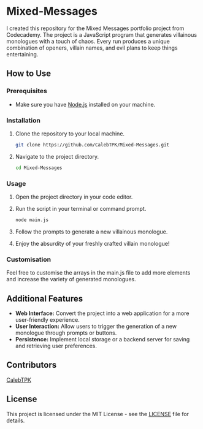 # Mixed-Messages

I created this repository for the Mixed Messages portfolio project from Codecademy. The project is a JavaScript program that generates villainous monologues with a touch of chaos. Every run produces a unique combination of openers, villain names, and evil plans to keep things entertaining.

## How to Use

### Prerequisites

- Make sure you have [Node.js](https://nodejs.org/) installed on your machine.

### Installation

1. Clone the repository to your local machine.

   ```bash
   git clone https://github.com/CalebTPK/Mixed-Messages.git
   ```

2. Navigate to the project directory.

   ```bash
   cd Mixed-Messages
   ```

### Usage

1. Open the project directory in your code editor.
2. Run the script in your terminal or command prompt.

   ```bash
   node main.js
   ```

3. Follow the prompts to generate a new villainous monologue.
4. Enjoy the absurdity of your freshly crafted villain monologue!

### Customisation

Feel free to customise the arrays in the main.js file to add more elements and increase the variety of generated monologues.

## Additional Features

- **Web Interface:** Convert the project into a web application for a more user-friendly experience.
- **User Interaction:** Allow users to trigger the generation of a new monologue through prompts or buttons.
- **Persistence:** Implement local storage or a backend server for saving and retrieving user preferences.

## Contributors

[CalebTPK](https://github.com/CalebTPK)

## License

This project is licensed under the MIT License - see the [LICENSE](LICENSE) file for details.

   
